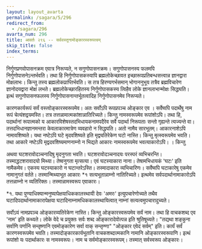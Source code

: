 ```yaml
---
layout: layout_avarta
permalink: /sagara/5/296
redirect_from:
  - /sagara/296
avarta_num: 296
title: आवर्तः २९६ -- सर्ववस्तूनामोङ्कारस्वरूपत्वम्
skip_title: false
index_terms: 
---
```


निर्गुणप्रणवोपासनक्रम एवात्र
निरूप्यते, न सगुणोपासनक्रमः। सगुणोपासनस्य फलमपि निर्गुणोपासनेऽन्तर्भवति। तथा हि निर्गुणोपासकस्यापि ब्रह्मलोकेच्छावत इच्छारूपप्रतिबन्धसत्त्वान्न ज्ञानद्वारा मोक्षलाभः। किन्तु तस्य ब्रह्मलोकप्राप्तिर्भवति। स तत्र
हिरण्यगर्भसमान् भोगाननुभूय तत्रैव ब्रह्मविचारेण ज्ञानोदयद्वारा मोक्षं लभते।
ब्रह्मलोकेच्छारहितस्य निर्गुणोपासकस्य त्विहैव लोके ज्ञानलाभान्मोक्षः
सिद्ध्यति। इत्थं सगुणोपासनफलस्य निर्गुणोपासनान्तर्भूतत्वादिह निर्गुणोपासनमेव निरूप्यते।

कारणकार्यरूपं सर्वं वस्त्वोङ्कारस्वरूपमेव। अतः सर्वोऽपि रूपप्रपञ्च
ओङ्कार एव
। सर्वेष्वपि पदार्थेषु नाम रूपं चेत्यंशद्वयमस्ति। तत्र
तत्तन्नामात्मकांशान्नातिरिच्यते। किन्तु नामस्वरूपमेव
रूपांशोऽपि। तथा हि, पदार्थानां रूपात्मको य आकारविशेषस्तदभिधायकनामपदैरेव सर्वे पदार्था निरूपताः सन्तो गृह्यन्ते त्यज्यन्ते वा।
तत्तदभिधानज्ञानमन्तरा केवलाकारमात्रेण व्यवहारो न सिद्ध्यति। अतो
नामैव सारभूतम्। आकारनाशेऽपि नामावशिष्यते। यथा नष्टेऽपि घटे
मृदवशिष्यते इति मृद्व्यतिरेकेण घटो नास्ति। किन्तु मृत्स्वरूपमेव भवति।
तथा आकारे नष्टेऽपि मृद्वदवशिष्यमाणनाम्नो न भिद्यते आकारः
नामस्वरूपमेव भवत्याकारोऽपि।
। किन्तु

अथवा घटशरावोदञ्चनादिषु मृदनुगता भवति। घटशरावोदञ्चनादयः
परस्परं व्यभिचरन्ति। तस्माद्धटशरावादयो मिथ्या। तेष्वनुगता मृत्सत्या।
एवं घटस्याकारा नाना। तेषामभिधायकं 'घटः' इति नामैकमेव। एकस्य
घटस्याकारो न घटान्तरेऽस्ति। तस्मादाकारा व्यभिचारिणः। सर्वेष्वपि
घटाकारेषु एकमेव नामानुगतं वर्तते। तस्मान्मिथ्याभूत आकारः *१ सत्यभूतान्नाम्नो नातिरिच्यते। इत्थमेव सर्वपदार्थानामाकारोऽपि तत्तन्नाम्नो न
व्यतिरिक्तः। तस्मान्नामस्वरूप एवाकारः।

<div class="footnote" markdown="1">
*१. यथा पुण्याधिक्यान्मनुष्यापेक्षयाधिककालस्थायी देवः 'अमरः' इत्युपचारेणोच्यते तथैव घटादिपदार्थानामाकारापेक्षया घटादिनाम्नामधिककालस्थायित्वात् नाम्नां
सत्यत्वमुपचारादुच्यते।
</div>

सर्वोऽयं नामप्रपञ्च ओङ्कारव्यतिरेकेण नास्ति। किन्तु ओङ्कारस्वरूपमेव सर्वं नाम। तथा हि वाचकशब्द एव 'नाम' इति कथ्यते।
लोके वेदे च प्रयुक्तः सर्वः शब्द ओङ्कारादेवोत्पन्न इति श्रुतिषूच्यते।
"तद्यथा शङ्कुना सर्वाणि पर्णानि सन्तृष्णानि एवमोङ्कारेण सर्वा वाक् सन्तृण्णा"
"ओङ्कार एवेदं सर्वम्" इति। कार्यं सर्वं कारणस्वरूपमेव भवति। तस्मादोङ्कारकार्यभूतानि वाचकशब्दात्मकानि नामानि ओङ्कारस्वरूपाणि। इत्थं
रूपांशो यः पदार्थाकारः स नामस्वरूपः। नाम च सर्वमोङ्कारस्वरूपम्।
तस्मात् सर्वस्वरूप ओङ्कारः।
